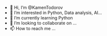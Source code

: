 - 👋 Hi, I’m @KamenTodorov
- 👀 I’m interested in Python, Data analysis, AI...
- 🌱 I’m currently learning Python
- 💞️ I’m looking to collaborate on ...
- 📫 How to reach me ...

<!---
KamenTodorov/KamenTodorov is a ✨ special ✨ repository because its `README.md` (this file) appears on your GitHub profile.
You can click the Preview link to take a look at your changes.
--->

